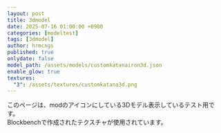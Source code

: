 ```yaml
---
layout: post
title: 3dmodel
date: 2025-07-16 01:00:00 +0900
categories: [modeltest]
tags: [3dmodel]
author: hrmcngs
published: true
onlydate: false
model_path: /assets/models/customkatanairon3d.json
enable_glow: true
textures:
  "3": /assets/textures/customkatana3d.png
---
```



このページは、modのアイコンにしている3Dモデル表示しているテスト用です。  
Blockbenchで作成されたテクスチャが使用されています。
